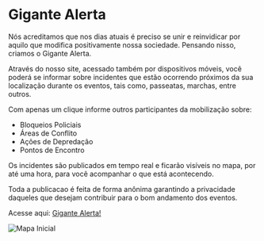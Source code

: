 # Gigante Alerta

Nós acreditamos que nos dias atuais é preciso se unir e reinvidicar por aquilo que modifica positivamente nossa sociedade. Pensando nisso, criamos o Gigante Alerta.

Através do nosso site, acessado também por dispositivos móveis, você poderá se informar sobre incidentes que estão ocorrendo próximos da sua localização durante os eventos, tais como, passeatas, marchas, entre outros.

Com apenas um clique informe outros participantes da mobilização sobre:

- Bloqueios Policiais
- Áreas de Conflito
- Ações de Depredação
- Pontos de Encontro

Os incidentes são publicados em tempo real e ficarão visíveis no mapa, por até uma hora, para você acompanhar o que está acontecendo.

Toda a publicacao é feita de forma anônima garantindo a privacidade daqueles que desejam contribuir para o bom andamento dos eventos.

Acesse aqui: [Gigante Alerta!](http://gigantealerta.herokuapp.com/)

![Mapa Inicial](https://raw.githubusercontent.com/alvarocavalcanti/manifast/master/app/assets/images/Mockup02.png)